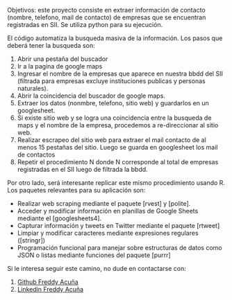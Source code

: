 Objetivos: este proyecto consiste en extraer información de contacto (nombre, telefono, mail de contacto) de empresas que se encuentran registradas en SII. Se utiliza python para su ejecución.

El código automatiza la busqueda masiva de la información. Los pasos que deberá tener la busqueda son:



1.   Abrir una pestaña del buscador
2.   Ir a la pagina de google maps
3.   Ingresar el nombre de la empresas que aparece en nuestra bbdd del SII (filtrada para empresas excluye instituciones publicas y personas naturales).
4.   Abrir la coincidencia del buscador de google maps.
5.   Extraer los datos (nonmbre, telefono, sitio web) y guardarlos en un googlesheet.
6.   Si existe sitio web y se logra una coincidencia entre la busqueda de maps y el nombre de la empresa, procedemos a re-direccionar al sitio web.
7.   Realizar escrapeo del sitio web para extraer el mail contacto de al menos 15 pestañas del sitio. Luego se guarda en googlesheet los mail de contactos 
8.   Repetir el procedimiento N donde N corresponde al total de empresas registradas en el SII luego de filtrada la bbdd.


Por otro lado, será interesante replicar este mismo procedimiento usando R. Los paquetes relevantes para su aplicación son:



*   Realizar web scraping mediante el paquete [rvest] y [polite].
*   Acceder y modificar información en planillas de Google Sheets mediante el [googlesheets4].
*   Capturar información y tweets en Twitter mediante el paquete [rtweet]
*   Limpiar y modificar caracteres mediante expresiones regulares ([stringr])
*   Programación funcional para manejar sobre estructuras de datos como JSON o listas mediante funciones del paquete [purrr]

Si le interesa seguir este camino, no dude en contactarse con: 
1. [Github Freddy Acuña](https://github.com/freddyacuna)
2. [Linkedin Freddy Acuña](https://www.linkedin.com/in/freddyacuna/)
